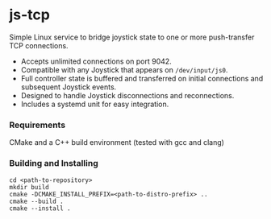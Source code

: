 # js-tcp

Simple Linux service to bridge joystick state to one or more push-transfer TCP connections.

* Accepts unlimited connections on port 9042.
* Compatible with any Joystick that appears on `/dev/input/js0`.
* Full controller state is buffered and transferred on initial 
  connections and subsequent Joystick events.
* Designed to handle Joystick disconnections and reconnections.
* Includes a systemd unit for easy integration.

### Requirements

CMake and a C++ build environment (tested with gcc and clang)

### Building and Installing

```shell script
cd <path-to-repository>
mkdir build
cmake -DCMAKE_INSTALL_PREFIX=<path-to-distro-prefix> ..
cmake --build .
cmake --install .
```
